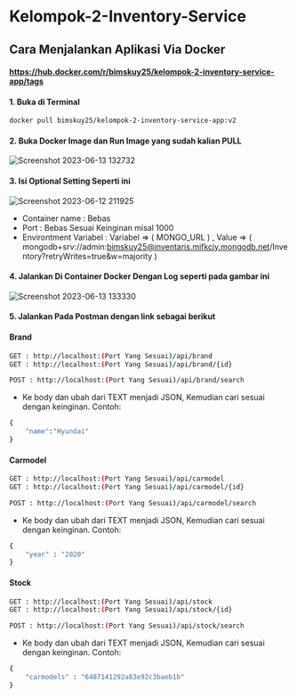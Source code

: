 # Kelompok-2-Inventory-Service

## Cara Menjalankan Aplikasi Via Docker

#### https://hub.docker.com/r/bimskuy25/kelompok-2-inventory-service-app/tags

#### 1. Buka di Terminal
```bash
docker pull bimskuy25/kelompok-2-inventory-service-app:v2
```
#### 2. Buka Docker Image dan Run Image yang sudah kalian PULL
![Screenshot 2023-06-13 132732](https://github.com/EAI-SI4404/Kelompok-2-Inventory-Service/assets/82830923/d8737709-2d05-41af-8e6f-c3e24df3ffbb)

#### 3. Isi Optional Setting Seperti ini
![Screenshot 2023-06-12 211925](https://github.com/EAI-SI4404/Kelompok-2-Inventory-Service/assets/82830923/920576e0-2811-4a13-bc1f-5634db6865bf)
- Container name : Bebas
- Port : Bebas Sesuai Keinginan misal 1000
- Environtment Variabel : 
  Variabel => ( MONGO_URL ) , 
  Value => ( mongodb+srv://admin:bimskuy25@inventaris.mifkcjy.mongodb.net/Inventory?retryWrites=true&w=majority )
  
#### 4. Jalankan Di Container Docker Dengan Log seperti pada gambar ini
![Screenshot 2023-06-13 133330](https://github.com/EAI-SI4404/Kelompok-2-Inventory-Service/assets/82830923/bc717569-05c0-4aa8-97a1-623d50472fc6)

#### 5. Jalankan Pada Postman dengan link sebagai berikut
#### Brand
```bash
GET : http://localhost:(Port Yang Sesuai)/api/brand
GET : http://localhost:(Port Yang Sesuai)/api/brand/{id}
```
```bash
POST : http://localhost:(Port Yang Sesuai)/api/brand/search
```
- Ke body dan ubah dari TEXT menjadi JSON, Kemudian cari sesuai dengan keinginan. Contoh:
```bash
{
    "name":"Hyundai"
}
```

#### Carmodel
```bash
GET : http://localhost:(Port Yang Sesuai)/api/carmodel
GET : http://localhost:(Port Yang Sesuai)/api/carmodel/{id}
```
```bash
POST : http://localhost:(Port Yang Sesuai)/api/carmodel/search
```
- Ke body dan ubah dari TEXT menjadi JSON, Kemudian cari sesuai dengan keinginan. Contoh:
```bash
{
    "year" : "2020"
}
```
#### Stock
```bash
GET : http://localhost:(Port Yang Sesuai)/api/stock
GET : http://localhost:(Port Yang Sesuai)/api/stock/{id}
```
```bash
POST : http://localhost:(Port Yang Sesuai)/api/stock/search
```
- Ke body dan ubah dari TEXT menjadi JSON, Kemudian cari sesuai dengan keinginan. Contoh:
```bash
{
    "carmodels" : "6487141292a83e92c3baeb1b"
}
